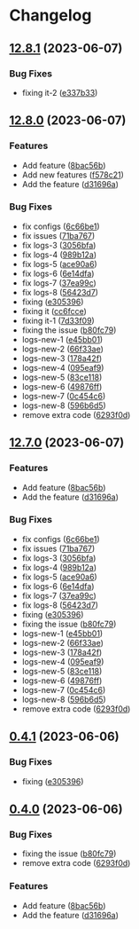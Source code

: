 # Changelog

## [12.8.1](https://github.com/kazimrana/release-checker/compare/v12.8.0...v12.8.1) (2023-06-07)


### Bug Fixes

* fixing it-2 ([e337b33](https://github.com/kazimrana/release-checker/commit/e337b3380153303af3504ae025c4157ecbeee573))

## [12.8.0](https://github.com/kazimrana/release-checker/compare/v12.7.0...v12.8.0) (2023-06-07)


### Features

* Add feature ([8bac56b](https://github.com/kazimrana/release-checker/commit/8bac56b2557e3251fce81eb5d0e453f03aef126b))
* Add new features ([f578c21](https://github.com/kazimrana/release-checker/commit/f578c21073a94ee33606bbd8c7276c68d8bdb9a3))
* Add the feature ([d31696a](https://github.com/kazimrana/release-checker/commit/d31696ad397c0071c399e7593bf6e36ca433d5d3))


### Bug Fixes

* fix configs ([6c66be1](https://github.com/kazimrana/release-checker/commit/6c66be1573472901f72284ba9e6afb1fab70edef))
* fix issues ([71ba767](https://github.com/kazimrana/release-checker/commit/71ba7676998b9d19564b8dacb67a034e9ea9a84d))
* fix logs-3 ([3056bfa](https://github.com/kazimrana/release-checker/commit/3056bfa8f4e8cfa186dfd849f80fd727a3cc6c89))
* fix logs-4 ([989b12a](https://github.com/kazimrana/release-checker/commit/989b12af24fb40033f92cd688119a74a833eee12))
* fix logs-5 ([ace90a6](https://github.com/kazimrana/release-checker/commit/ace90a699b0d9ee808d1116fdc3b9ad7621490fd))
* fix logs-6 ([6e14dfa](https://github.com/kazimrana/release-checker/commit/6e14dfacddef66d87f51d885a6a4aafc7a5666dc))
* fix logs-7 ([37ea99c](https://github.com/kazimrana/release-checker/commit/37ea99cc01045e89d6300762346ee1d446d9eaeb))
* fix logs-8 ([56423d7](https://github.com/kazimrana/release-checker/commit/56423d75f28d258de105933c2938ee0146df5d02))
* fixing ([e305396](https://github.com/kazimrana/release-checker/commit/e3053963cd413123b79dfd61b7ea462c8ab3640b))
* fixing it ([cc6fcce](https://github.com/kazimrana/release-checker/commit/cc6fcce4bfeabc1e0cd286def5b18156c7674171))
* fixing it-1 ([7d33f09](https://github.com/kazimrana/release-checker/commit/7d33f093d6ac06fbc32a0f7763bc42bf0434f1b1))
* fixing the issue ([b80fc79](https://github.com/kazimrana/release-checker/commit/b80fc79200e3a797de1344e4075371c2a95fcc2b))
* logs-new-1 ([e45bb01](https://github.com/kazimrana/release-checker/commit/e45bb01c70d8a0ec68894d66e3a5ac9d46d0b84f))
* logs-new-2 ([66f33ae](https://github.com/kazimrana/release-checker/commit/66f33ae07989f6506014806a5416b5df4e0b1228))
* logs-new-3 ([178a42f](https://github.com/kazimrana/release-checker/commit/178a42f23ada9d8ca601bbdd30d89b5b848b8f75))
* logs-new-4 ([095eaf9](https://github.com/kazimrana/release-checker/commit/095eaf98ba6df0be47e644902e173cb235b47b40))
* logs-new-5 ([83ce118](https://github.com/kazimrana/release-checker/commit/83ce11822e9b42d266db03ba6b007d96305ecb60))
* logs-new-6 ([49876ff](https://github.com/kazimrana/release-checker/commit/49876ffce2a3b7aa171346c6df783fcd6face28b))
* logs-new-7 ([0c454c6](https://github.com/kazimrana/release-checker/commit/0c454c639d25d0e01e4d90b36d80086f43691274))
* logs-new-8 ([596b6d5](https://github.com/kazimrana/release-checker/commit/596b6d5c2ef1e1cea8c50641e6fbfc49db3dd514))
* remove extra code ([6293f0d](https://github.com/kazimrana/release-checker/commit/6293f0dab3f31c2b835cf2d0ffaffc7fd7000aa4))

## [12.7.0](https://github.com/kazimrana/release-checker/compare/v12.6.2...v12.7.0) (2023-06-07)


### Features

* Add feature ([8bac56b](https://github.com/kazimrana/release-checker/commit/8bac56b2557e3251fce81eb5d0e453f03aef126b))
* Add the feature ([d31696a](https://github.com/kazimrana/release-checker/commit/d31696ad397c0071c399e7593bf6e36ca433d5d3))


### Bug Fixes

* fix configs ([6c66be1](https://github.com/kazimrana/release-checker/commit/6c66be1573472901f72284ba9e6afb1fab70edef))
* fix issues ([71ba767](https://github.com/kazimrana/release-checker/commit/71ba7676998b9d19564b8dacb67a034e9ea9a84d))
* fix logs-3 ([3056bfa](https://github.com/kazimrana/release-checker/commit/3056bfa8f4e8cfa186dfd849f80fd727a3cc6c89))
* fix logs-4 ([989b12a](https://github.com/kazimrana/release-checker/commit/989b12af24fb40033f92cd688119a74a833eee12))
* fix logs-5 ([ace90a6](https://github.com/kazimrana/release-checker/commit/ace90a699b0d9ee808d1116fdc3b9ad7621490fd))
* fix logs-6 ([6e14dfa](https://github.com/kazimrana/release-checker/commit/6e14dfacddef66d87f51d885a6a4aafc7a5666dc))
* fix logs-7 ([37ea99c](https://github.com/kazimrana/release-checker/commit/37ea99cc01045e89d6300762346ee1d446d9eaeb))
* fix logs-8 ([56423d7](https://github.com/kazimrana/release-checker/commit/56423d75f28d258de105933c2938ee0146df5d02))
* fixing ([e305396](https://github.com/kazimrana/release-checker/commit/e3053963cd413123b79dfd61b7ea462c8ab3640b))
* fixing the issue ([b80fc79](https://github.com/kazimrana/release-checker/commit/b80fc79200e3a797de1344e4075371c2a95fcc2b))
* logs-new-1 ([e45bb01](https://github.com/kazimrana/release-checker/commit/e45bb01c70d8a0ec68894d66e3a5ac9d46d0b84f))
* logs-new-2 ([66f33ae](https://github.com/kazimrana/release-checker/commit/66f33ae07989f6506014806a5416b5df4e0b1228))
* logs-new-3 ([178a42f](https://github.com/kazimrana/release-checker/commit/178a42f23ada9d8ca601bbdd30d89b5b848b8f75))
* logs-new-4 ([095eaf9](https://github.com/kazimrana/release-checker/commit/095eaf98ba6df0be47e644902e173cb235b47b40))
* logs-new-5 ([83ce118](https://github.com/kazimrana/release-checker/commit/83ce11822e9b42d266db03ba6b007d96305ecb60))
* logs-new-6 ([49876ff](https://github.com/kazimrana/release-checker/commit/49876ffce2a3b7aa171346c6df783fcd6face28b))
* logs-new-7 ([0c454c6](https://github.com/kazimrana/release-checker/commit/0c454c639d25d0e01e4d90b36d80086f43691274))
* logs-new-8 ([596b6d5](https://github.com/kazimrana/release-checker/commit/596b6d5c2ef1e1cea8c50641e6fbfc49db3dd514))
* remove extra code ([6293f0d](https://github.com/kazimrana/release-checker/commit/6293f0dab3f31c2b835cf2d0ffaffc7fd7000aa4))

## [0.4.1](https://github.com/kazimrana/release-checker/compare/v0.4.0...v0.4.1) (2023-06-06)


### Bug Fixes

* fixing ([e305396](https://github.com/kazimrana/release-checker/commit/e3053963cd413123b79dfd61b7ea462c8ab3640b))



## [0.4.0](https://github.com/kazimrana/release-checker/compare/8bac56b2557e3251fce81eb5d0e453f03aef126b...v0.4.0) (2023-06-06)


### Bug Fixes

* fixing the issue ([b80fc79](https://github.com/kazimrana/release-checker/commit/b80fc79200e3a797de1344e4075371c2a95fcc2b))
* remove extra code ([6293f0d](https://github.com/kazimrana/release-checker/commit/6293f0dab3f31c2b835cf2d0ffaffc7fd7000aa4))


### Features

* Add feature ([8bac56b](https://github.com/kazimrana/release-checker/commit/8bac56b2557e3251fce81eb5d0e453f03aef126b))
* Add the feature ([d31696a](https://github.com/kazimrana/release-checker/commit/d31696ad397c0071c399e7593bf6e36ca433d5d3))
